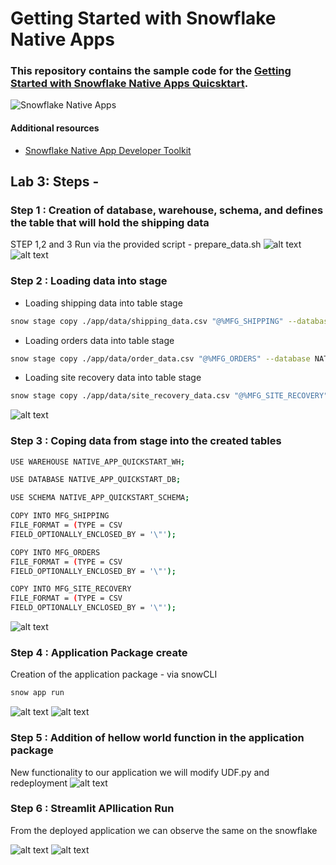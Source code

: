# Getting Started with Snowflake Native Apps

### This repository contains the sample code for the [Getting Started with Snowflake Native Apps Quicsktart](https://quickstarts.snowflake.com/guide/getting_started_with_native_apps/). 

![Snowflake Native Apps](https://quickstarts.snowflake.com/guide/getting_started_with_native_apps/img/edcfa4000a03ae36.png)

#### Additional resources

- [Snowflake Native App Developer Toolkit](https://www.snowflake.com/snowflake-native-app-developer-toolkit/?utm_source=github&utm_medium=github&utm_campaign=na-us-en-eb-developer-toolkit-github)


## Lab 3: Steps -

### Step 1 : Creation of database, warehouse, schema, and defines the table that will hold the shipping data
STEP 1,2 and 3 Run via the provided script - prepare_data.sh
![alt text](../screensaves/image.png)
![alt text](../screensaves/image_1.png)


### Step 2 : Loading data into stage

- Loading shipping data into table stage
```bash
snow stage copy ./app/data/shipping_data.csv "@%MFG_SHIPPING" --database NATIVE_APP_QUICKSTART_DB --schema NATIVE_APP_QUICKSTART_SCHEMA
```

- Loading orders data into table stage
```bash
snow stage copy ./app/data/order_data.csv "@%MFG_ORDERS" --database NATIVE_APP_QUICKSTART_DB --schema NATIVE_APP_QUICKSTART_SCHEMA
```

- Loading site recovery data into table stage
```bash
snow stage copy ./app/data/site_recovery_data.csv "@%MFG_SITE_RECOVERY" --database NATIVE_APP_QUICKSTART_DB --schema NATIVE_APP_QUICKSTART_SCHEMA
```
![alt text](../screensaves/stage.png)

### Step 3 : Coping data from stage into the created tables

```bash
USE WAREHOUSE NATIVE_APP_QUICKSTART_WH;

USE DATABASE NATIVE_APP_QUICKSTART_DB;

USE SCHEMA NATIVE_APP_QUICKSTART_SCHEMA;

COPY INTO MFG_SHIPPING
FILE_FORMAT = (TYPE = CSV
FIELD_OPTIONALLY_ENCLOSED_BY = '\"');

COPY INTO MFG_ORDERS
FILE_FORMAT = (TYPE = CSV
FIELD_OPTIONALLY_ENCLOSED_BY = '\"');

COPY INTO MFG_SITE_RECOVERY
FILE_FORMAT = (TYPE = CSV
FIELD_OPTIONALLY_ENCLOSED_BY = '\"');
```

![alt text](../screensaves/copy.png)

### Step 4 : Application Package create

Creation of the application package - via snowCLI
```bash
snow app run
```
![alt text](../screensaves/snow_app_run_for_pck.png)
![alt text](../screensaves/snowflake_app_pck.png)

### Step 5 : Addition of hellow world function in the application package
New functionality to our application we will modify UDF.py and redeployment
![alt text](../screensaves/add_of_helloworld_func_2.png)

### Step 6 : Streamlit APllication Run 
From the deployed application we can observe the same on the snowflake 

![alt text](../screensaves/streamlit1.png)
![alt text](../screensaves/streamlit2.png)